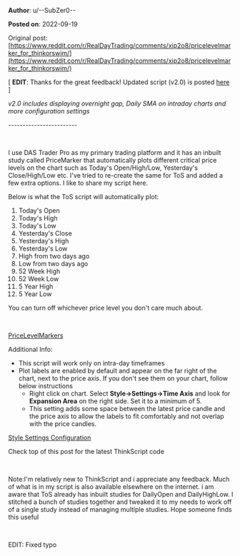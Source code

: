**Author**: u/--SubZer0--

**Posted on**: 2022-09-19

Original post: [https://www.reddit.com/r/RealDayTrading/comments/xip2o8/pricelevelmarker_for_thinkorswim/](https://www.reddit.com/r/RealDayTrading/comments/xip2o8/pricelevelmarker_for_thinkorswim/)

\[ **EDIT**: Thanks for the great feedback! Updated script (v2.0) is posted [here](https://pastebin.com/wMMx32vs) \]

*v2.0 includes displaying overnight gap, Daily SMA on intraday charts and more configuration settings*

\------------------------

&#x200B;

I use DAS Trader Pro as my primary trading platform and it has an inbuilt study called PriceMarker that automatically plots different critical price levels on the chart such as Today's Open/High/Low, Yesterday's Close/High/Low etc. I've tried to re-create the same for ToS and added a few extra options. I like to share my script here.

Below is what the ToS script will automatically plot:

1. Today's Open
2. Today's High
3. Today's Low
4. Yesterday's Close
5. Yesterday's High
6. Yesterday's Low
7. High from two days ago
8. Low from two days ago
9. 52 Week High
10. 52 Week Low
11. 5 Year High
12. 5 Year Low

You can turn off whichever price level you don't care much about.

&#x200B;

[PriceLevelMarkers](<img src="cache/images/744b1ce49e642bcac1eeffce25483cae.jpg" alt="Reddit Image">)

Additional Info:

* This script will work only on intra-day timeframes
* Plot labels are enabled by default and appear on the far right of the chart, next to the price axis. If you don't see them on your chart, follow below instructions
   * Right click on chart. Select **Style->Settings->Time Axis** and look for **Expansion Area** on the right side. Set it to a minimum of 5.
   * This setting adds some space between the latest price candle and the price axis to allow the labels to fit comfortably and not overlap with the price candles.

[Style Settings Configuration](<img src="cache/images/2e674b66403c0d8a20decf77a3a622a9.jpg" alt="Reddit Image">)

Check top of this post for the latest ThinkScript code

&#x200B;

Note:I'm relatively new to ThinkScript and i appreciate any feedback. Much of what is in my script is also available elsewhere on the internet. i am aware that ToS already has inbuilt studies for DailyOpen and DailyHighLow. I stitched a bunch of studies together and tweaked it to my needs to work off of a single study instead of managing multiple studies. Hope someone finds this useful

&#x200B;

EDIT: Fixed typo